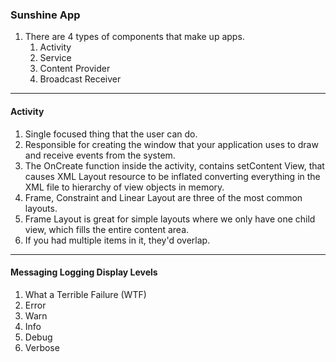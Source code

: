 ### Sunshine App
1. There are 4 types of components that make up apps.
	1. Activity
	2. Service
	3. Content Provider
	4. Broadcast Receiver
---
#### Activity
1. Single focused thing that the user can do.
2. Responsible for creating the window that your application uses to draw and receive events from the system.
3. The OnCreate function inside the activity, contains setContent View, that causes XML Layout resource to be inflated converting everything in the XML file to hierarchy of view objects in memory.
4. Frame, Constraint and Linear Layout are three of the most common layouts.
5. Frame Layout is great for simple layouts where we only have one child view, which fills the entire content area.
6. If you had multiple items in it, they'd overlap.

---

#### Messaging Logging Display Levels
1. What a Terrible Failure (WTF)
2. Error
3. Warn
4. Info
5. Debug
6. Verbose